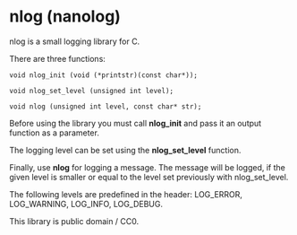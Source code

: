 # nlog (nanolog) 
nlog is a small logging library for C.

There are three functions:

`void nlog_init (void (*printstr)(const char*));`

`void nlog_set_level (unsigned int level);`

`void nlog (unsigned int level, const char* str);`

Before using the library you must call **nlog_init** and pass it
an output function as a parameter. 

The logging level can be set using the **nlog_set_level** function. 

Finally, use **nlog** for logging a message. The message will be
logged, if the given level is smaller or equal to the level
set previously with nlog_set_level.

The following levels are predefined in the header: LOG_ERROR,
LOG_WARNING, LOG_INFO, LOG_DEBUG.

This library is public domain / CC0.
    
